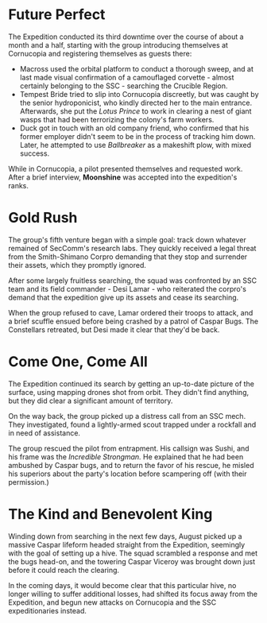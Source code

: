 # Future Perfect
The Expedition conducted its third downtime over the course of about a month and a half, starting with the group introducing themselves at Cornucopia and registering themselves as guests there:
* Macross used the orbital platform to conduct a thorough sweep, and at last made visual confirmation of a camouflaged corvette - almost certainly belonging to the SSC - searching the Crucible Region.
* Tempest Bride tried to slip into Cornucopia discreetly, but was caught by the senior hydroponicist, who kindly directed her to the main entrance. Afterwards, she put the *Lotus Prince* to work in clearing a nest of giant wasps that had been terrorizing the colony's farm workers.
* Duck got in touch with an old company friend, who confirmed that his former employer didn't seem to be in the process of tracking him down. Later, he attempted to use *Ballbreaker* as a makeshift plow, with mixed success.

While in Cornucopia, a pilot presented themselves and requested work. After a brief interview, **Moonshine** was accepted into the expedition's ranks.

# Gold Rush
The group's fifth venture began with a simple goal: track down whatever remained of SecComm's research labs. They quickly received a legal threat from the Smith-Shimano Corpro demanding that they stop and surrender their assets, which they promptly ignored.

After some largely fruitless searching, the squad was confronted by an SSC team and its field commander - Desi Lamar - who reiterated the corpro's demand that the expedition give up its assets and cease its searching.

When the group refused to cave, Lamar ordered their troops to attack, and a brief scuffle ensued before being crashed by a patrol of Caspar Bugs. The Constellars retreated, but Desi made it clear that they'd be back.

# Come One, Come All

The Expedition continued its search by getting an up-to-date picture of the surface, using mapping drones shot from orbit. They didn't find anything, but they did clear a significant amount of territory.

On the way back, the group picked up a distress call from an SSC mech. They investigated, found a lightly-armed scout trapped under a rockfall and in need of assistance.

The group rescued the pilot from entrapment. His callsign was Sushi, and his frame was the *Incredible Strongman.* He explained that he had been ambushed by Caspar bugs, and to return the favor of his rescue, he misled his superiors about the party's location before scampering off (with their permission.)

# The Kind and Benevolent King

Winding down from searching in the next few days, August picked up a massive Caspar lifeform headed straight from the Expedition, seemingly with the goal of setting up a hive. The squad scrambled a response and met the bugs head-on, and the towering Caspar Viceroy was brought down just before it could reach the clearing.

In the coming days, it would become clear that this particular hive, no longer willing to suffer additional losses, had shifted its focus away from the Expedition, and begun new attacks on Cornucopia and the SSC expeditionaries instead.